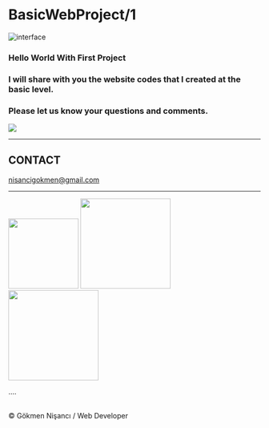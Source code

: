 # BasicWebProject/1

 ![interface](https://user-images.githubusercontent.com/91744618/137241188-0eb3ff85-a30a-4f79-8537-15fb3d29fb69.png)


 <h3> Hello World With First Project </h3>
 <h3>  I will share with you the website codes that I created at the basic level. </h3>
<h3>Please let us know your questions and comments. </h3>
 <img src="https://media.giphy.com/media/ZVik7pBtu9dNS/giphy.gif" > 
<hr>
<h2> CONTACT </h2>
<a href = "http://www.gmail.com" > nisancigokmen@gmail.com</a> <br>
<hr>
<div>
<img src= "https://media0.giphy.com/media/26n7b7PjSOZJwVCmY/giphy.gif?cid=ecf05e47xv7dlwg7613z1pf9uy7g2wjztmdugvdyi4df1qv8&rid=giphy.gif&ct=g " width="140" > 
<img src= "https://media1.giphy.com/media/UcK7JalnjCz0k/giphy.gif?cid=ecf05e478843fd8u8695wadz4ianw7fvxulmuhjmzs6z69ns&rid=giphy.gif&ct=g "  width="180"> 
<img src= "https://media3.giphy.com/media/ukMiDlCmdv2og/giphy.gif?cid=ecf05e47omx7pl6hhlegf73xilazgjcfr4qaegyjfbznomtv&rid=giphy.gif&ct=g "  width="180"> 


....
</div><br>
&copy; Gökmen Nişancı / Web Developer
